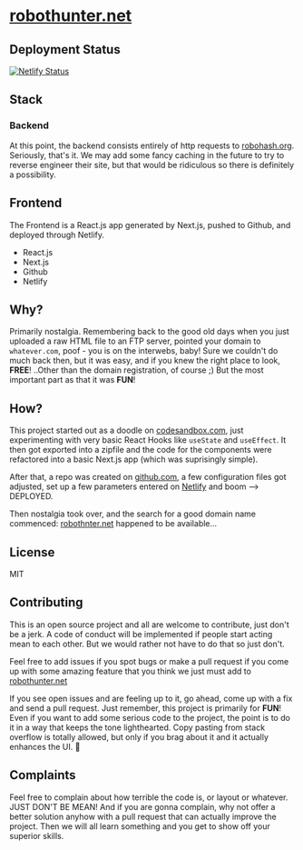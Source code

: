 # [robothunter.net](robothunter.net)

## Deployment Status
[![Netlify Status](https://api.netlify.com/api/v1/badges/bf86eb52-8769-455c-ab56-a095fd2d0e69/deploy-status)](https://app.netlify.com/sites/jolly-yonath-ebbba1/deploys)

## Stack

### Backend
At this point, the backend consists entirely of http requests to [robohash.org](robohash.org). Seriously, that's it. We may add some fancy caching in the future to try to reverse engineer their site, but that would be ridiculous so there is definitely a possibility.

## Frontend
The Frontend is a React.js app generated by Next.js, pushed to Github, and deployed through Netlify.

* React.js
* Next.js
* Github
* Netlify

## Why?

Primarily nostalgia. Remembering back to the good old days when you just uploaded a raw HTML file to an FTP server, pointed your domain to `whatever.com`, poof - you is on the interwebs, baby! Sure we couldn't do much back then, but it was easy, and if you knew the right place to look, **FREE**! ..Other than the domain registration, of course ;) But the most important part as that it was **FUN**!

## How?

This project started out as a doodle on [codesandbox.com](codesandbox.com), just experimenting with very basic React Hooks like `useState` and `useEffect`. It then got exported into a zipfile and the code for the components were refactored into a basic Next.js app (which was suprisingly simple). 

After that, a repo  was created on [github.com](github.com), a few configuration files got adjusted, set up a few parameters entered on [Netlify](netlify.com) and boom --> DEPLOYED.

Then nostalgia took over, and the search for a good domain name commenced: [robothnter.net](robothunter.net) happened to be available...

## License

MIT

## Contributing

This is an open source project and all are welcome to contribute, just don't be a jerk. A code of conduct will be implemented if people start acting mean to each other. But we would rather not have to do that so just don't.

Feel free to add issues if you spot bugs or make a pull request if you come up with some amazing feature that you think we just must add to [robothunter.net](robothunter.net)

If you see open issues and are feeling up to it, go ahead, come up with a fix and send a pull request. Just remember, this project is primarily for **FUN**! Even if you want to add some serious code to the project, the point is to do it in a way that keeps the tone lighthearted. Copy pasting from stack overflow is totally allowed, but only if you brag about it and it actually enhances the UI. 🤣 

## Complaints

Feel free to complain about how terrible the code is, or layout or whatever. JUST DON'T BE MEAN! And if you are gonna complain, why not offer a better solution anyhow with a pull request that can actually improve the project. Then we will all learn something and you get to show off your superior skills. 